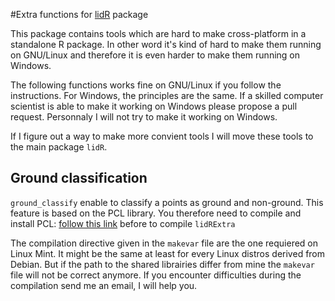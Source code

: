 #Extra functions for [lidR](https://github.com/Jean-Romain/lidR) package

This package contains tools which are hard to make cross-platform in a standalone R package. In other word it's kind of hard to make them running on GNU/Linux and therefore it is even harder to make them running on Windows.

The following functions works fine on GNU/Linux if you follow the instructions. For Windows, the principles are the same. If a skilled computer scientist is able to make it working on Windows please propose a pull request. Personnaly I will not try to make it working on Windows.

If I figure out a way to make more convient tools I will move these tools to the main package `lidR`.

## Ground classification

`ground_classify` enable to classify a points as ground and non-ground. This feature is based on the PCL library. You therefore need to compile and install PCL: [follow this link](http://pointclouds.org/downloads/) before to compile `lidRExtra`

The compilation directive given in the `makevar` file are the one requiered on Linux Mint. It might be the same at least for every Linux distros derived from Debian. But if the path to the shared librairies differ from mine the `makevar` file will not be correct anymore. If you encounter difficulties during the compilation send me an email, I will help you.
